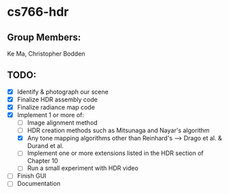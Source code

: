 # cs766-hdr

## Group Members:
Ke Ma, Christopher Bodden

## TODO:
* [X] Identify & photograph our scene
* [X] Finalize HDR assembly code
* [X] Finalize radiance map code
* [X] Implement 1 or more of: 
  - [ ] Image alignment method
  - [ ] HDR creation methods such as Mitsunaga and Nayar's algorithm
  - [X] Any tone mapping algorithms other than Reinhard's --> Drago et al. & Durand et al.
  - [ ] Implement one or more extensions listed in the HDR section of Chapter 10
  - [ ] Run a small experiment with HDR video
* [ ] Finish GUI 
* [ ] Documentation 
